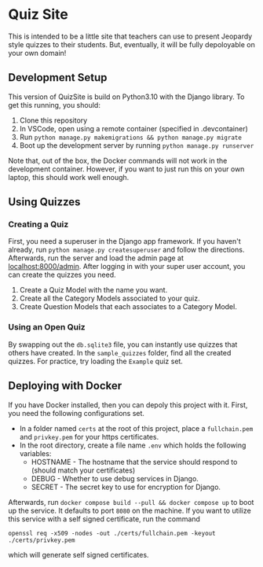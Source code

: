 # Quiz Site

This is intended to be a little site that teachers can use to present Jeopardy style quizzes to their students. But, eventually, it will be fully depoloyable on your own domain!

## Development Setup

This version of QuizSite is build on Python3.10 with the Django library. To get this running, you should:

1) Clone this repository
2) In VSCode, open using a remote container (specified in .devcontainer)
3) Run `python manage.py makemigrations && python manage.py migrate`
4) Boot up the development server by running `python manage.py runserver`

Note that, out of the box, the Docker commands will not work in the development container. However, if you want to just run this on your own laptop, this should work well enough.

## Using Quizzes

### Creating a Quiz

First, you need a superuser in the Django app framework. If you haven't already, run `python manage.py createsuperuser` and follow the directions. Afterwards, run the server and load the admin page at [localhost:8000/admin](localhost:8000/admin). After logging in with your super user account, you can create the quizzes you need.

1) Create a Quiz Model with the name you want.
2) Create all the Category Models associated to your quiz.
3) Create Question Models that each associates to a Category Model.

### Using an Open Quiz

By swapping out the `db.sqlite3` file, you can instantly use quizzes that others have created. In the `sample_quizzes` folder, find all the created quizzes. For practice, try loading the `Example` quiz set.

## Deploying with Docker

If you have Docker installed, then you can depoly this project with it. First, you need the following configurations set.

* In a folder named `certs` at the root of this project, place a `fullchain.pem` and `privkey.pem` for your https certificates.
* In the root directory, create a file name `.env` which holds the following variables:
    * HOSTNAME - The hostname that the service should respond to (should match your certificates)
    * DEBUG - Whether to use debug services in Django.
    * SECRET - The secret key to use for encryption for Django.

Afterwards, run `docker compose build --pull && docker compose up` to boot up the service. It defaults to port `8080` on the machine. If you want to utilize this service with a self signed certificate, run the command 

`openssl req -x509 -nodes -out ./certs/fullchain.pem -keyout ./certs/privkey.pem`

which will generate self signed certificates.